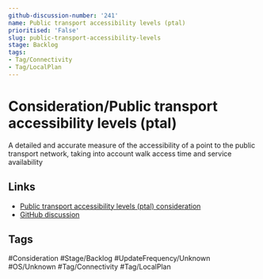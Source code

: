 ```yaml
---
github-discussion-number: '241'
name: Public transport accessibility levels (ptal)
prioritised: 'False'
slug: public-transport-accessibility-levels
stage: Backlog
tags:
- Tag/Connectivity
- Tag/LocalPlan
---
```


# Consideration/Public transport accessibility levels (ptal)

A detailed and accurate measure of the accessibility of a point to the public transport network, taking into account walk access time and service availability

## Links

* [Public transport accessibility levels (ptal) consideration](https://design.planning.data.gov.uk/planning-consideration/public-transport-accessibility-levels)
* [GitHub discussion](https://github.com/digital-land/data-standards-backlog/discussions/241)

## Tags

#Consideration #Stage/Backlog #UpdateFrequency/Unknown #OS/Unknown #Tag/Connectivity #Tag/LocalPlan